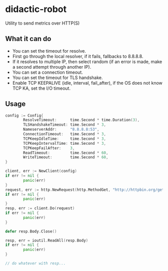 # didactic-robot
Utility to send metrics over HTTP(S)

## What it can do
* You can set the timeout for resolve.
* First go through the local resolver, if it fails, fallbacks to 8.8.8.8.
* If it resolves to multiple IP, then select random (if an error is made, make a second attempt through another IP).
* You can set a connection timeout.
* You can set the timeout for TLS handshake.
* Enable TCP KEEPALIVE (idle, interval, fail_after), if the OS does not know TCP KA, set the I/O timeout.

## Usage
```Go
config := Config{
        ResolveTimeout:      time.Second * time.Duration(3),
        TLSHandshakeTimeout: time.Second * 3,
        NameserverAddr:      "8.8.8.8:53",
        ConnectionTimeout:   time.Second * 3,
        TCPKeepIdleTime:     time.Second * 3,
        TCPKeepIntervalTime: time.Second * 3,
        TCPKeepFailAfter:    3,
        ReadTimeout:         time.Second * 60,
        WriteTimeout:        time.Second * 60,
}

client, err := NewClient(config)
if err != nil {
        panic(err)
}
request, err := http.NewRequest(http.MethodGet, "http://httpbin.org/get", nil)
if err != nil {
        panic(err)
}
resp, err := client.Do(request)
if err != nil {
        panic(err)
}

defer resp.Body.Close()

resp, err = ioutil.ReadAll(resp.Body)
if err != nil {
        panic(err)
}

// do whatever with resp...

```
